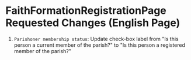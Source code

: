 # FaithFormationRegistrationPage Requested Changes (English Page)

1.  `Parishoner membership status`: Update check-box label from "Is this person a current member of the parish?" to "Is this person a registered member of the parish?"
```html

```

